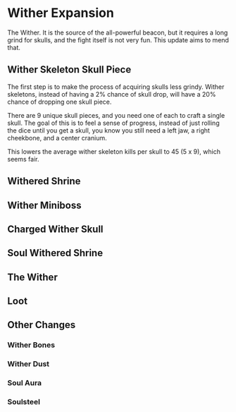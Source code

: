# Wither Expansion

The Wither. It is the source of the all-powerful beacon, but it requires a long grind for skulls, and the fight itself is not very fun. This update aims to mend that.

## Wither Skeleton Skull Piece

The first step is to make the process of acquiring skulls less grindy. Wither skeletons, instead of having a 2% chance of skull drop, will have a 20% chance of dropping one skull piece.

There are 9 unique skull pieces, and you need one of each to craft a single skull. The goal of this is to feel a sense of progress, instead of just rolling the dice until you get a skull, you know you still need a left jaw, a right cheekbone, and a center cranium.

This lowers the average wither skeleton kills per skull to 45 (5 x 9), which seems fair.

## Withered Shrine

## Wither Miniboss

## Charged Wither Skull

## Soul Withered Shrine

## The Wither

## Loot

## Other Changes

### Wither Bones

### Wither Dust

### Soul Aura

### Soulsteel